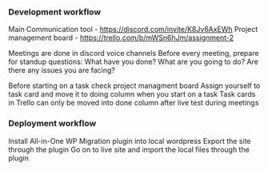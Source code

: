 ### Development workflow

Main Communication tool - https://discord.com/invite/K8Jv6AxEWh
Project management board - https://trello.com/b/mWSn6hJm/assignment-2

Meetings are done in discord voice channels
Before every meeting, prepare for standup questions: 
What have you done?
What are you going to do?
Are there any issues you are facing?

Before starting on a task check project managment board
Assign yourself to task card and move it to doing column when you start on a task
Task cards in Trello can only be moved into done column after live test during meetings


### Deployment workflow

Install All-in-One WP Migration plugin into local wordpress
Export the site through the plugin
Go on to live site and import the local files through the plugin